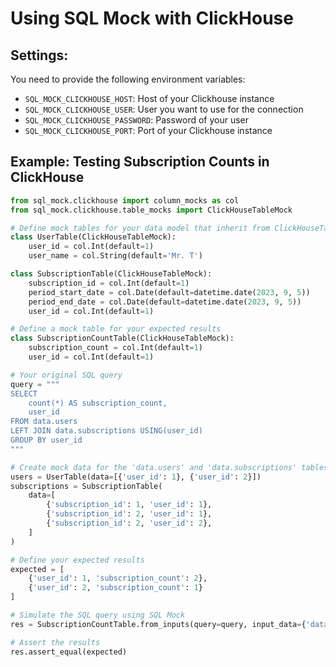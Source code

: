 

# Using SQL Mock with ClickHouse

## Settings:

You need to provide the following environment variables: 
* `SQL_MOCK_CLICKHOUSE_HOST`: Host of your Clickhouse instance
* `SQL_MOCK_CLICKHOUSE_USER`: User you want to use for the connection
* `SQL_MOCK_CLICKHOUSE_PASSWORD`: Password of your user
* `SQL_MOCK_CLICKHOUSE_PORT`: Port of your Clickhouse instance

## Example: Testing Subscription Counts in ClickHouse

```python
from sql_mock.clickhouse import column_mocks as col
from sql_mock.clickhouse.table_mocks import ClickHouseTableMock

# Define mock tables for your data model that inherit from ClickHouseTableMock
class UserTable(ClickHouseTableMock):
    user_id = col.Int(default=1)
    user_name = col.String(default='Mr. T')

class SubscriptionTable(ClickHouseTableMock):
    subscription_id = col.Int(default=1)
    period_start_date = col.Date(default=datetime.date(2023, 9, 5))
    period_end_date = col.Date(default=datetime.date(2023, 9, 5))
    user_id = col.Int(default=1)

# Define a mock table for your expected results
class SubscriptionCountTable(ClickHouseTableMock):
    subscription_count = col.Int(default=1)
    user_id = col.Int(default=1)

# Your original SQL query
query = """
SELECT
    count(*) AS subscription_count,
    user_id
FROM data.users
LEFT JOIN data.subscriptions USING(user_id)
GROUP BY user_id
"""

# Create mock data for the 'data.users' and 'data.subscriptions' tables
users = UserTable(data=[{'user_id': 1}, {'user_id': 2}])
subscriptions = SubscriptionTable(
    data=[
        {'subscription_id': 1, 'user_id': 1},
        {'subscription_id': 2, 'user_id': 1},
        {'subscription_id': 2, 'user_id': 2},
    ]
)

# Define your expected results
expected = [
    {'user_id': 1, 'subscription_count': 2}, 
    {'user_id': 2, 'subscription_count': 1}
]

# Simulate the SQL query using SQL Mock
res = SubscriptionCountTable.from_inputs(query=query, input_data={'data.users': users, 'data.subscriptions': subscriptions})

# Assert the results
res.assert_equal(expected)
```
